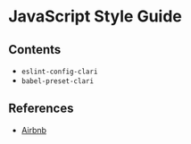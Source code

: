 JavaScript Style Guide
===

Contents
---
- `eslint-config-clari`
- `babel-preset-clari`

References
---
- [Airbnb](https://github.com/airbnb/javascript)
